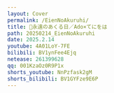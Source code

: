 ```yaml
---
layout: Cover
permalink: /EienNoAkuruhi/
title: 🤍永遠のあくる日／Ado×てにをは
path: 20250214_EienNoAkuruhi
date: 2025.2.14
youtube: 4A01LoY-7FE
bilibili: BV1ynFee4Ejq
netease: 261399628
qq: 001KzaOz0R9P1x
shorts_youtube: NnPzfask2gM
shorts_bilibili: BV1GYFze9E6P
---
```

